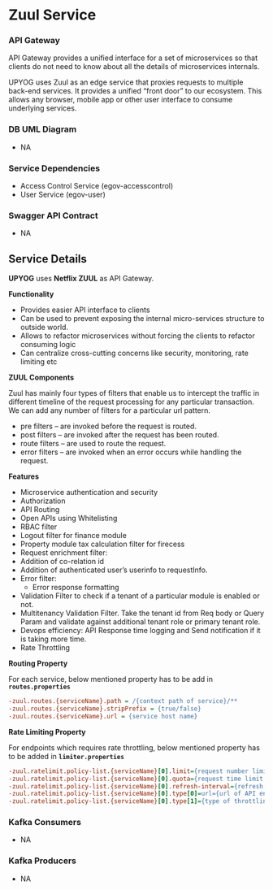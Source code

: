 # Zuul Service
### API Gateway
API Gateway provides a unified interface for a set of microservices so that clients do not need to know about all the details of microservices internals.

UPYOG uses Zuul as an edge service that proxies requests to multiple back-end services. It provides a unified “front door” to our ecosystem.
This allows any browser, mobile app or other user interface to consume underlying services.

### DB UML Diagram

- NA

### Service Dependencies
- Access Control Service (egov-accesscontrol)
- User Service (egov-user)

### Swagger API Contract

- NA

## Service Details
**UPYOG** uses **Netflix ZUUL** as API Gateway.

**Functionality**
- Provides easier API interface to clients
- Can be used to prevent exposing the internal micro-services structure to outside world.
- Allows to refactor microservices without forcing the clients to refactor consuming logic
- Can centralize cross-cutting concerns like security, monitoring, rate limiting etc

**ZUUL Components**

Zuul has mainly four types of filters that enable us to intercept the traffic in different timeline of the request processing for any particular transaction.
We can add any number of filters for a particular url pattern.

- pre filters – are invoked before the request is routed.
- post filters – are invoked after the request has been routed.
- route filters – are used to route the request.
- error filters – are invoked when an error occurs while handling the request.

**Features**
- Microservice authentication and security
- Authorization
- API Routing
- Open APIs using Whitelisting
- RBAC filter
- Logout filter for finance module
- Property module tax calculation filter for firecess
- Request enrichment filter:
- Addition of co-relation id
- Addition of authenticated user’s userinfo to requestInfo.
- Error filter:
    - Error response formatting
- Validation Filter to check if a tenant of a particular module is enabled or not.
- Multitenancy Validation Filter. Take the tenant id from Req body or Query Param and validate against additional tenant role or primary tenant role.
- Devops efficiency: API Response time logging and Send notification if it is taking more time.
- Rate Throttling

**Routing Property**

For each service, below mentioned property has to be add in **`routes.properties`**
```ini
-zuul.routes.{serviceName}.path = /{context path of service}/**
-zuul.routes.{serviceName}.stripPrefix = {true/false}
-zuul.routes.{serviceName}.url = {service host name}
```

**Rate Limiting Property**

For endpoints which requires rate throttling, below mentioned property has to be added in **`limiter.properties`**
```ini
-zuul.ratelimit.policy-list.{serviceName}[0].limit={request number limit per refresh interval window}
-zuul.ratelimit.policy-list.{serviceName}[0].quota={request time limit per refresh interval window (in seconds)}
-zuul.ratelimit.policy-list.{serviceName}[0].refresh-interval={refresh interval in seconds}
-zuul.ratelimit.policy-list.{serviceName}[0].type[0]=url={url of API endpoint}
-zuul.ratelimit.policy-list.{serviceName}[0].type[1]={type of throttling eg: user, origin etc.}
```

### Kafka Consumers

- NA

### Kafka Producers

- NA
